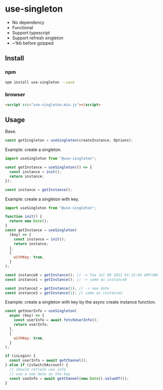 # use-singleton

- No dependency
- Functional
- Support typescript
- Support refresh singleton
- ~1kb before gzipped

## Install

### npm

```bash
npm install use-singleton --save
```

### browser

```html
<script src="use-singleton.min.js"></script>
```

## Usage

Base.

```javascript
const getSingleton = useSingleton(createInstance, Options);
```

Example: create a singleton.

```javascript
import useSingleton from "@use-singleton";

const getInstance = useSingleton(() => {
  const instance = init();
  return instance;
});

const instance = getInstance();
```

Example: create a singleton with key.

```javascript
import useSingleton from "@use-singleton";

function init() {
  return new Date();
}
const getInstance = useSingleton(
  (key) => {
    const instance = init();
    return instance;
  },
  {
    withKey: true,
  }
);

const instance0 = getInstance(); // -> Tue Jul 06 2021 01:15:04 GMT+0800 (中国标准时间)
const instance1 = getInstance(); // -> same as instance0

const instance2 = getInstance(1); // -> new date
const instance3 = getInstance(1); // same as instance2
```

Example: create a singleton with key by the async create instance function.

```javascript
const getUserInfo = useSingleton(
  async (key) => {
    const userInfo = await fetchUserInfo();
    return userInfo;
  },
  {
    withKey: true,
  }
);

if (isLogin) {
  const userInfo = await getChannel();
} else if (isSwitchAccount) {
  // should refresh use info
  // use a new date as the key
  const useInfo = await getChannel(new Date().valueOf());
}
```
